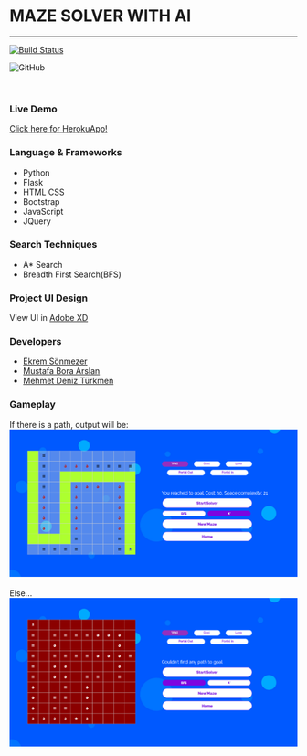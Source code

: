 # MAZE SOLVER WITH AI
   
<hr>

[![Build Status](https://travis-ci.com/bil441/labirent-proje.svg?branch=develop)](https://travis-ci.com/bil441/labirent-proje)

![GitHub](https://img.shields.io/github/license/bil441/labirent-proje)

<br>

### Live Demo
[Click here for HerokuApp!](https://maze-solver-bil441.herokuapp.com)

###  Language & Frameworks
- Python
- Flask
- HTML CSS
- Bootstrap
- JavaScript
- JQuery

### Search Techniques
- A* Search
- Breadth First Search(BFS)


### Project UI Design
    
   View UI in [Adobe XD](https://xd.adobe.com/view/b90e9f25-2689-434a-af96-b13d29a2adbf-ec5d/grid)

### Developers
- [Ekrem Sönmezer](https://github.com/sonmezerekrem)
- [Mustafa Bora Arslan](https://github.com/arslanmustafabora)
- [Mehmet Deniz Türkmen](https://github.com/mdenizturkmen) 

### Gameplay
If there is a path, output will be:
<br>
![win-game](/static/images/gameplay1.png)
<br>
<br>
Else...
<br>
![lose-game](/static/images/gameplay2.png)


